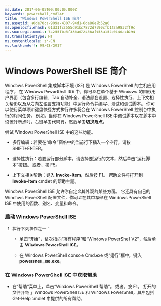 ```yaml
---
ms.date: 2017-06-05T00:00:00.000Z
keywords: powershell,cmdlet
title: "Windows PowerShell ISE 简介"
ms.assetid: a0de70ca-909a-4807-94d1-6da86e5b52a0
ms.openlocfilehash: 61d31fc2555d91bc7872d7b90cfb1f2a9832ff9c
ms.sourcegitcommit: 74255f0b5f386a072458af058a15240140acb294
ms.translationtype: HT
ms.contentlocale: zh-CN
ms.lasthandoff: 08/03/2017
---
```

# <a name="introducing-the-windows-powershell-ise"></a>Windows PowerShell ISE 简介
Windows PowerShell 集成脚本环境 (ISE) 是 Windows PowerShell 的主机应用程序。 在 Windows PowerShell ISE 中，你可以在单个基于 Windows 的图形用户界面（包含多行编辑、Tab 自动补全、语法颜色设置、选择性执行、上下文相关帮助以及从右向左语言支持功能）中运行命令并编写、测试和调试脚本。
你可以使用菜单项和键盘快捷方式执行许多将会在 Windows PowerShell 控制台中执行的相同任务。  例如，当你在 Windows PowerShell ISE 中调试脚本以在脚本中设置行断点时，右键单击代码行，然后单击**切换断点**。

尝试 Windows PowerShell ISE 中的这些功能。

-   多行编辑：若要在“命令”窗格中的当前行下插入一个空行，请按 SHIFT+ENTER。

-   选择性执行：若要运行部分脚本，请选择要运行的文本，然后单击“运行脚本”按钮。 或者，按 F5。

-   上下文相关帮助：键入 **Invoke-Item**，然后按 F1。 帮助文件将打开到 **Invoke-Item** cmdlet 的帮助主题。

Windows PowerShell ISE 允许你自定义其外观的某些方面。 它还具有自己的 Windows PowerShell 配置文件，你可以在其中存储在 Windows PowerShell ISE 中使用的函数、别名、变量和命令。

### <a name="to-start-the-windows-powershell-ise"></a>启动 Windows PowerShell ISE

1.  执行下列操作之一：

    -   单击“开始”，依次指向“所有程序”和“Windows PowerShell V2”，然后单击 **Windows PowerShell ISE**。

    -   在 Windows PowerShell console Cmd.exe 或“运行”框中，键入 **powershell_ise.exe**。

### <a name="to-get-help-in-the-windows-powershell-ise"></a>在 Windows PowerShell ISE 中获取帮助

-   在“帮助”菜单上，单击“Windows PowerShell 帮助”。 或者，按 F1。 打开的文件介绍了 Windows PowerShell ISE 和 Windows PowerShell，其中包括 Get-Help cmdlet 中提供的所有帮助。

